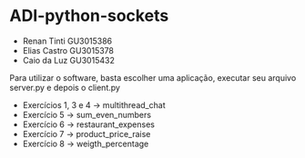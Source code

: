 # ADI-python-sockets

- Renan Tinti    GU3015386
- Elias Castro   GU3015378
- Caio da Luz    GU3015432

Para utilizar o software, basta escolher uma aplicação, executar seu arquivo server.py e depois o client.py

- Exercícios 1, 3 e 4 -> multithread_chat
- Exercício 5 -> sum_even_numbers
- Exercício 6 -> restaurant_expenses
- Exercício 7 -> product_price_raise
- Exercício 8 -> weigth_percentage
